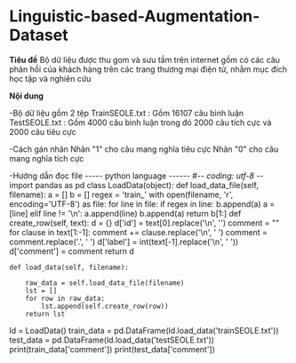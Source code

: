 # Linguistic-based-Augmentation-Dataset
**Tiêu đề** Bộ dữ liệu được thu gom và sưu tầm trên internet gồm có các câu phản hồi của khách hàng trên các trang thương mại điện tử, nhằm mục đích học tập và nghiên cứu

**Nội dung**

-Bộ dữ liệu gồm 2 tệp 
    TrainSEOLE.txt  : Gồm 16107 câu bình luận
    TestSEOLE.txt  : Gồm 4000 câu bình luận trong đó 2000 câu tích cực và 2000 câu tiêu cực

-Cách gán nhãn 
    Nhãn "1" cho câu mang nghĩa tiêu cực
    Nhãn "0" cho câu mang nghĩa tích cực

-Hướng dẫn đọc file
----- python language ------
#-*- coding: utf-8 -*-
import pandas as pd
class LoadData(object):
    def load_data_file(self, filename):
        a = []
        b = []
        regex = 'train_'
        with open(filename, 'r', encoding='UTF-8') as file:
            for line in file:
                if regex in line:
                    b.append(a)
                    a = [line]
                elif line != '\n':
                    a.append(line)
        b.append(a)
        return b[1:]
    def create_row(self, text):
        d = {}
        d['id'] = text[0].replace('\n', '')
        comment = ""
        for clause in text[1:-1]:
            comment += clause.replace('\n', ' ')
            comment = comment.replace('.', ' ')
        d['label'] = int(text[-1].replace('\n', ' '))
        d['comment'] = comment
        return d

    def load_data(self, filename):

        raw_data = self.load_data_file(filename)
        lst = []
        for row in raw_data:
            lst.append(self.create_row(row))
        return lst
ld = LoadData()
train_data = pd.DataFrame(ld.load_data('trainSEOLE.txt'))
test_data = pd.DataFrame(ld.load_data('testSEOLE.txt'))
print(train_data['comment'])
print(test_data['comment'])



